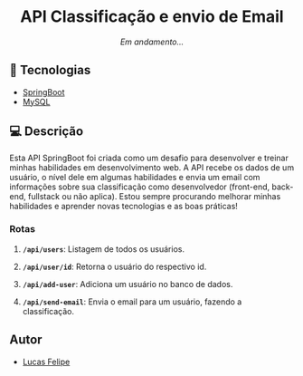 <h1 align="center">
  API Classificação e envio de Email
</h1>

*<p align = "center">Em andamento...</p>*

## 🚀 Tecnologias

-  [SpringBoot](https://spring.io/)
-  [MySQL](https://www.mysql.com/)

## 💻 Descrição
Esta API SpringBoot foi criada como um desafio para desenvolver e treinar minhas habilidades em desenvolvimento web. A API recebe os dados de um usuário, o nível dele em algumas habilidades e envia um email com informações sobre sua classificação como desenvolvedor (front-end, back-end, fullstack ou não aplica). Estou sempre procurando melhorar minhas habilidades e aprender novas tecnologias e as boas práticas!

### Rotas
1.  **`/api/users`**: Listagem de todos os usuários.

2.  **`/api/user/id`**: Retorna o usuário do respectivo id.

3.  **`/api/add-user`**: Adiciona um usuário no banco de dados.

4.   **`/api/send-email`**: Envia o email para um usuário, fazendo a classificação.


## Autor

* [Lucas Felipe](https://github.com/lucasfelipe-s)
